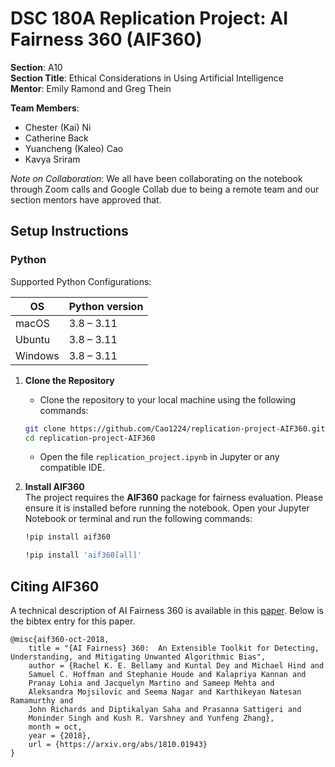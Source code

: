 # DSC 180A Replication Project: AI Fairness 360 (AIF360)

**Section**: A10<br>
**Section Title**: Ethical Considerations in Using Artificial Intelligence<br>
**Mentor**: Emily Ramond and Greg Thein<br>

**Team Members**:
*   Chester (Kai) Ni
*   Catherine Back
*   Yuancheng (Kaleo) Cao
*   Kavya Sriram

_Note on Collaboration_: We all have been collaborating on the notebook through Zoom calls and Google Collab due to being a remote team and our section mentors have approved that.


## Setup Instructions

### Python

Supported Python Configurations:

| OS      | Python version |
| ------- | -------------- |
| macOS   | 3.8 – 3.11     |
| Ubuntu  | 3.8 – 3.11     |
| Windows | 3.8 – 3.11     |


1. **Clone the Repository**
    - Clone the repository to your local machine using the following commands:
    ```bash
    git clone https://github.com/Cao1224/replication-project-AIF360.git
    cd replication-project-AIF360
    ```
    - Open the file `replication_project.ipynb` in Jupyter or any compatible IDE.

2. **Install AIF360**  
   The project requires the **AIF360** package for fairness evaluation. Please ensure it is installed before running the notebook. Open your Jupyter Notebook or terminal and run the following commands:
   ```bash
   !pip install aif360

   !pip install 'aif360[all]'
   ```

## Citing AIF360

A technical description of AI Fairness 360 is available in this
[paper](https://arxiv.org/abs/1810.01943). Below is the bibtex entry for this
paper.

```
@misc{aif360-oct-2018,
    title = "{AI Fairness} 360:  An Extensible Toolkit for Detecting, Understanding, and Mitigating Unwanted Algorithmic Bias",
    author = {Rachel K. E. Bellamy and Kuntal Dey and Michael Hind and
	Samuel C. Hoffman and Stephanie Houde and Kalapriya Kannan and
	Pranay Lohia and Jacquelyn Martino and Sameep Mehta and
	Aleksandra Mojsilovic and Seema Nagar and Karthikeyan Natesan Ramamurthy and
	John Richards and Diptikalyan Saha and Prasanna Sattigeri and
	Moninder Singh and Kush R. Varshney and Yunfeng Zhang},
    month = oct,
    year = {2018},
    url = {https://arxiv.org/abs/1810.01943}
}
```